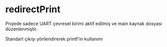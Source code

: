 # redirectPrint
Projede sadece UART çevresel birimi aktif edilmiş ve main kaynak dosyası düzenlenmiştir.

Standart çıkışı yönlendirerek printf'in kullanımı
